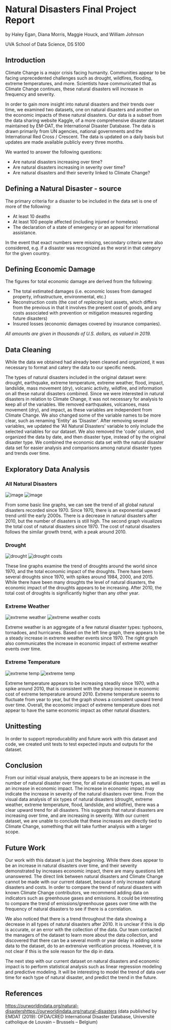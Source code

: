 # Natural Disasters Final Project Report

by Haley Egan, Diana Morris, Maggie Houck, and William Johnson

UVA School of Data Science, DS 5100

## Introduction 

Climate Change is a major crisis facing humanity. Communities appear to be facing unprecedented challenges such as drought, wildfires, flooding, extreme temperatures, and more. Scientists have communicated that as Climate Change continues, these natural disasters will increase in frequency and severity. 

In order to gain more insight into natural disasters and their trends over time, we examined two datasets, one on natural disasters and another on the economic impacts of these natural disasters. Our data is a subset from the data sharing website Kaggle, of a more comprehensive disaster dataset maintained by EM-DAT, the International Disaster Database.  The data is drawn primarily from UN agencies, national governments and the International Red Cross / Crescent. The data is updated on a daily basis but updates are made available publicly every three months.  

We wanted to answer the following questions:

- Are natural disasters increasing over time?
- Are natural disasters increasing in severity over time?
- Are natural disasters and their severity linked to Climate Change?

## Defining a Natural Disaster - source 

The primary criteria for a disaster to be included in the data set is one of more of the following:

- At least 10 deaths 
- At least 100 people affected (including injured or homeless)
- The declaration of a state of emergency or an appeal for international assistance.

In the event that exact numbers were missing, secondary criteria were also considered, e.g. if a disaster was recognized as the worst in that category for the given country.

## Defining Economic Damage 

The figures for total economic damage are derived from the following:

- The total estimated damages (i.e. economic losses from damaged property, infrastructure, environmental, etc.) 
- Reconstruction costs (the cost of *replacing* lost assets, which differs from the previous in that it involves the present cost of goods, and any costs associated with prevention or mitigation measures regarding future disasters) 
- Insured losses (economic damages covered by insurance companies).  

*All amounts are given in thousands of U.S. dollars, as valued in 2019.*   

## Data Cleaning

While the data we obtained had already been cleaned and organized, it was necessary to format and catery the data to our specific needs.

The types of natural disasters included in the original dataset were: drought, earthquake, extreme temperature, extreme weather, flood, impact, landslide, mass movement (dry), volcanic activity, wildfire, and information on all these natural disasters combined. Since we were interested in natural disasters in relation to Climate Change, it was not necessary for analysis to keep all of the variables. We removed earthquakes, volcanoes, mass movement (dry), and impact, as these variables are independent from Climate Change. We also changed some of the variable names to be more clear, such as renaming 'Entity' as 'Disaster'. After removing several variables, we updated the 'All Natural Disasters' variable to only include the selected variables for our dataset. We also removed the 'code' column, and organized the data by date, and then disaster type, instead of by the original disaster type. We combined the economic data set with the natural disaster data set for easier analysis and comparisons among natural disaster types and trends over time. 



## Exploratory Data Analysis

### All Natural Disasters
![image](https://github.com/HaleyEgan/Climate-Change-Natural-Disasters/blob/main/Visuals/allDisasters.png)
![image](https://github.com/HaleyEgan/Climate-Change-Natural-Disasters/blob/main/Visuals/allDisastersCost.png)

From some basic line graphs, we can see the trend of all global natural disasters recorded since 1970. Since 1970, there is an exponential upward trend until the early 2000s. There is a decrease in natural disasters after 2010, but the number of disasters is still high. The second graph visualizes the total cost of natural disasters since 1970. The cost of natural disasters follows the similar growth trend, with a peak around 2010. 

### Drought
![drought](https://github.com/HaleyEgan/Climate-Change-Natural-Disasters/blob/main/Visuals/drought.png)
![drought costs](https://github.com/HaleyEgan/Climate-Change-Natural-Disasters/blob/main/Visuals/droughtCost.png)

These line graphs examine the trend of droughts around the world since 1970, and the total economic impact of the droughts. There have been several droughts since 1970, with spikes around 1984, 2000, and 2015. While there have been many droughts the level of natural disasters, the economic impact of the droughts appears to be increasing. After 2010, the total cost of droughts is significantly higher than any other year.

### Extreme Weather
![extreme weather](https://github.com/HaleyEgan/Climate-Change-Natural-Disasters/blob/main/Visuals/extremeW.png)
![extreme weather costs](https://github.com/HaleyEgan/Climate-Change-Natural-Disasters/blob/main/Visuals/extremeWCost.png)

Extreme weather is an aggregate of a few natural disaster types: typhoons, tornadoes, and hurricanes. Based on the left line graph, there appears to be a steady increase in extreme weather events since 1970. The right graph also communicates the increase in economic impact of extreme weather events over time.

### Extreme Temperature
![extreme temp](https://github.com/HaleyEgan/Climate-Change-Natural-Disasters/blob/main/Visuals/extremeW.png)
![extreme temp](https://github.com/HaleyEgan/Climate-Change-Natural-Disasters/blob/main/Visuals/extremeTCost.png)

Extreme temperature appears to be increasing steadily since 1970, with a spike around 2010, that is consistent with the sharp increase in economic cost of extreme temperature around 2010. Extreme temperature seems to fluctuate from year to year, but the graph shows a consistent upward trend over time. Overall, the economic impact of extreme temperature does not appear to have the same economic impact as other natural disasters.  

## Unittesting

In order to support reproducability and future work with this dataset and code, we created unit tests to test expected inputs and outputs for the dataset. 

## Conclusion 

From our initial visual analysis, there appears to be an increase in the number of natural disaster over time, for all natural disaster types, as well as an increase in economic impact. The increase in economic impact may indicate the increase in severity of the natural disasters over time. From the visual data analysis of six types of natural disasters (drought, extreme weather, extreme temperature, flood, landslide, and wildfire), there was a clear upward trend for all disasters. This suggests that natural disasters are increasing over time, and are increasing in severity. With our current dataset, we are unable to conclude that these increases are directly tied to Climate Change, something that will take further analysis with a larger scope. 

## Future Work 

Our work with this dataset is just the beginning. While there does appear to be an increase in natural disasters over time, and their severity demonstrated by increases economic impact, there are many questions left unanswered. The direct link between natural disasters and Climate Change cannot be made with our current dataset, because it only increase natural disasters and costs. In order to compare the trend of natural disasters with known Climate Change contributors, we recommend adding data on indicators such as greenhouse gases and emissions. It could be interesting to compare the trend of emissions/greenhouse gases over time with the frequency of natural disasters to see if there is a correlation.

We also noticed that there is a trend throughout the data showing a decrease in all types of natural disasters after 2010. It is unclear if this is dip is accurate, or an error with the collection of the data. Our team contacted the managers of the dataset to learn more about the data collection, and discovered that there can be a several month or year delay in adding some data to the dataset, do to an extrensive verification process. However, it is not clear if this is the sole reason for the dip in data. 

The next step with our current dataset on natural disasters and economic impact is to perform statistical analysis such as linear regression modeling and predictive modeling. It will be interesting to model the trend of data over time for each type of natural disaster, and predict the trend in the future. 

## References 

 https://ourworldindata.org/natural-disastershttps://ourworldindata.org/natural-disasters (data published by EMDAT (2019): OFDA/CRED International Disaster Database, Université catholique de Louvain – Brussels – Belgium)
